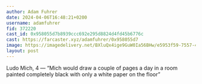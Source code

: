 ```yaml
---
author: Adam Fuhrer
date: 2024-04-06T16:48:21+0200
username: adamfuhrer
fid: 372220
cast_id: 0x958055d7b8939ccc692e295d8824d4fd45b6776c
cast: https://farcaster.xyz/adamfuhrer/0x958055d7
image: https://imagedelivery.net/BXluQx4ige9GuW0Ia56BHw/e5953f59-7557-4493-ae93-fa06f79f2300/original
layout: post
---
```


Ludo Mich, 4 — “Mich would draw a couple of pages a day in a room painted completely black with only a white paper on the floor”

<img src='https://imagedelivery.net/BXluQx4ige9GuW0Ia56BHw/e5953f59-7557-4493-ae93-fa06f79f2300/original' alt='' referrerpolicy='no-referrer'/>
<img src='https://imagedelivery.net/BXluQx4ige9GuW0Ia56BHw/48fc525a-f5bb-4a7b-ce86-cc69e0671b00/original' alt='' referrerpolicy='no-referrer'/>
